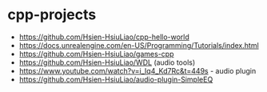 # cpp-projects

- https://github.com/Hsien-HsiuLiao/cpp-hello-world
- https://docs.unrealengine.com/en-US/Programming/Tutorials/index.html
- https://github.com/Hsien-HsiuLiao/games-cpp
- https://github.com/Hsien-HsiuLiao/WDL (audio tools)
- https://www.youtube.com/watch?v=i_Iq4_Kd7Rc&t=449s - audio plugin
- https://github.com/Hsien-HsiuLiao/audio-plugin-SimpleEQ
